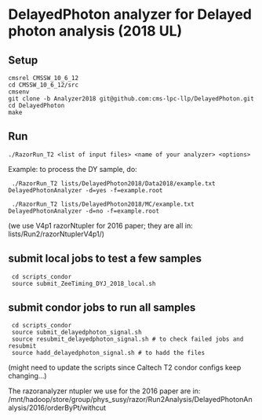DelayedPhoton analyzer for Delayed photon analysis (2018 UL)
=============

Setup
-------------

    cmsrel CMSSW_10_6_12
    cd CMSSW_10_6_12/src
    cmsenv
    git clone -b Analyzer2018 git@github.com:cms-lpc-llp/DelayedPhoton.git
    cd DelayedPhoton
    make

Run
-------------

    ./RazorRun_T2 <list of input files> <name of your analyzer> <options>    

Example: to process the DY sample, do:
	
     ./RazorRun_T2 lists/DelayedPhoton2018/Data2018/example.txt DelayedPhotonAnalyzer -d=yes -f=example.root
     
     ./RazorRun_T2 lists/DelayedPhoton2018/MC/example.txt DelayedPhotonAnalyzer -d=no -f=example.root

(we use V4p1 razorNtupler for 2016 paper; they are all in: lists/Run2/razorNtuplerV4p1/)

submit local jobs to test a few samples 
-------------

     cd scripts_condor
     source submit_ZeeTiming_DYJ_2018_local.sh


submit condor jobs to run all samples 
-------------

     cd scripts_condor
     source submit_delayedphoton_signal.sh
     source resubmit_delayedphoton_signal.sh # to check failed jobs and resubmit
     source hadd_delayedphoton_signal.sh # to hadd the files
    
(might need to update the scripts since Caltech T2 condor configs keep changing...)

The razoranalyzer ntupler we use for the 2016 paper are in: /mnt/hadoop/store/group/phys_susy/razor/Run2Analysis/DelayedPhotonAnalysis/2016/orderByPt/withcut
